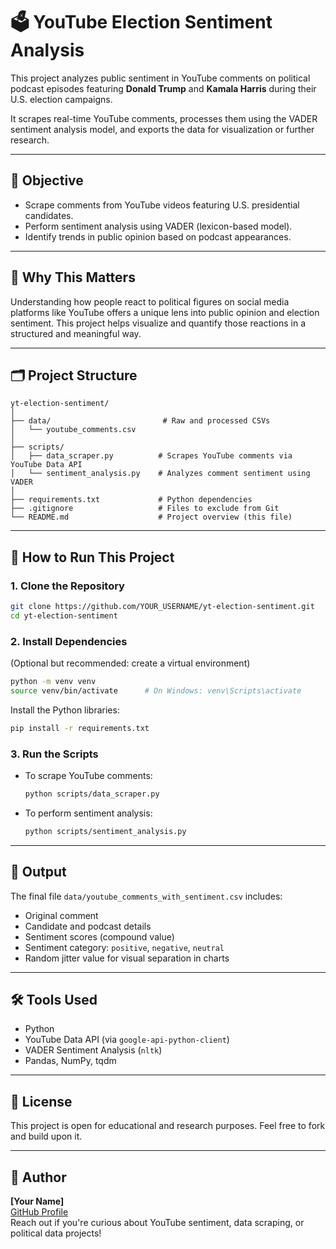 
# 🗳️ YouTube Election Sentiment Analysis

This project analyzes public sentiment in YouTube comments on political podcast episodes featuring **Donald Trump** and **Kamala Harris** during their U.S. election campaigns.

It scrapes real-time YouTube comments, processes them using the VADER sentiment analysis model, and exports the data for visualization or further research.

---

## 🎯 Objective

- Scrape comments from YouTube videos featuring U.S. presidential candidates.
- Perform sentiment analysis using VADER (lexicon-based model).
- Identify trends in public opinion based on podcast appearances.

---

## 🧠 Why This Matters

Understanding how people react to political figures on social media platforms like YouTube offers a unique lens into public opinion and election sentiment. This project helps visualize and quantify those reactions in a structured and meaningful way.

---

## 🗂️ Project Structure

```
yt-election-sentiment/
│
├── data/                         # Raw and processed CSVs
│   └── youtube_comments.csv
│
├── scripts/
│   ├── data_scraper.py          # Scrapes YouTube comments via YouTube Data API
│   └── sentiment_analysis.py    # Analyzes comment sentiment using VADER
│
├── requirements.txt             # Python dependencies
├── .gitignore                   # Files to exclude from Git
└── README.md                    # Project overview (this file)
```

---

## 🚀 How to Run This Project

### 1. Clone the Repository

```bash
git clone https://github.com/YOUR_USERNAME/yt-election-sentiment.git
cd yt-election-sentiment
```

### 2. Install Dependencies

(Optional but recommended: create a virtual environment)

```bash
python -m venv venv
source venv/bin/activate      # On Windows: venv\Scripts\activate
```

Install the Python libraries:

```bash
pip install -r requirements.txt
```

### 3. Run the Scripts

- To scrape YouTube comments:
  ```bash
  python scripts/data_scraper.py
  ```

- To perform sentiment analysis:
  ```bash
  python scripts/sentiment_analysis.py
  ```

---

## 🧪 Output

The final file `data/youtube_comments_with_sentiment.csv` includes:

- Original comment
- Candidate and podcast details
- Sentiment scores (compound value)
- Sentiment category: `positive`, `negative`, `neutral`
- Random jitter value for visual separation in charts

---


## 🛠️ Tools Used

- Python
- YouTube Data API (via `google-api-python-client`)
- VADER Sentiment Analysis (`nltk`)
- Pandas, NumPy, tqdm

---

## 📎 License

This project is open for educational and research purposes. Feel free to fork and build upon it.

---

## 🙋 Author

**[Your Name]**  
[GitHub Profile](https://github.com/mtayyabqureshi)  
Reach out if you're curious about YouTube sentiment, data scraping, or political data projects!
